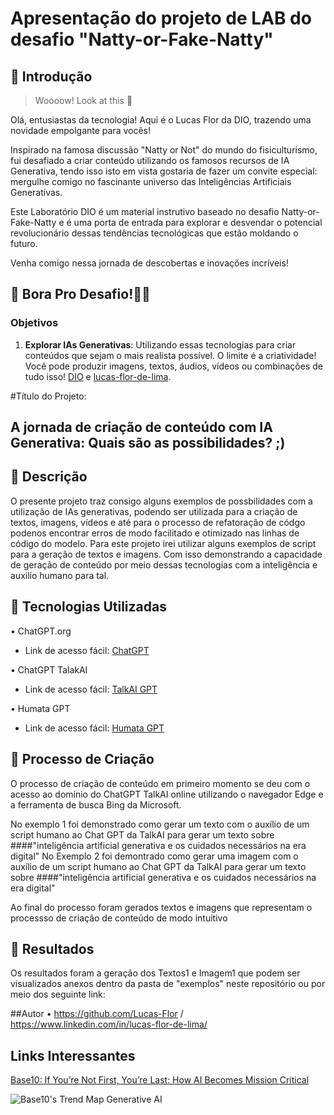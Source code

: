 # Apresentação do projeto de LAB do desafio "Natty-or-Fake-Natty" 

## 🚀 Introdução

> Woooow! Look at this 👀

Olá, entusiastas da tecnologia! Aqui é o Lucas Flor da DIO, trazendo uma novidade empolgante para vocês!

Inspirado na famosa discussão "Natty or Not" do mundo do fisiculturismo, fui desafiado a criar conteúdo utilizando os famosos recursos de IA Generativa, tendo isso isto em vista gostaria de fazer um convite especial: mergulhe comigo no fascinante universo das Inteligências Artificiais Generativas. 

Este Laboratório DIO é um material instrutivo baseado no desafio Natty-or-Fake-Natty e é uma porta de entrada para explorar e desvendar o potencial revolucionário dessas tendências tecnológicas que estão moldando o futuro. 

Venha comigo nessa jornada de descobertas e inovações incríveis!

## 🎯 Bora Pro Desafio!💪🤓

### Objetivos

1. **Explorar IAs Generativas**: Utilizando essas tecnologias para criar conteúdos que sejam o mais realista possível. O limite é a criatividade! Você pode produzir imagens, textos, áudios, vídeos ou combinações de tudo isso!
 [DIO](https://www.linkedin.com/school/dio-makethechange) e [lucas-flor-de-lima]([https://www.linkedin.com/in/falvojr](https://www.linkedin.com/in/lucas-flor-de-lima/)).

#Título do Projeto:
## A jornada de criação de conteúdo com IA Generativa: Quais são as possibilidades? ;)

## 📒 Descrição
O presente projeto traz consigo alguns exemplos de possbilidades com a utilização de IAs generativas, podendo ser utilizada para a criação de textos, imagens, vídeos e até para o processo de refatoração de códgo podenos encontrar erros de modo facilitado e otimizado nas linhas de código do modelo. Para este projeto irei utilizar alguns exemplos de script para a geração de textos e imagens. Com isso demonstrando a capacidade de geração de conteúdo por meio dessas tecnologias com a inteligência e auxilío humano para tal.

## 🤖 Tecnologias Utilizadas
• ChatGPT.org 
- Link de acesso fácil: [ChatGPT](https://talkai.info/pt/)

• ChatGPT TalakAI
- Link de acesso fácil: [TalkAI GPT](https://talkai.info/pt/)

• Humata GPT
- Link de acesso fácil: [Humata GPT]([[https://talkai.info/pt/](https://www.humata.ai/)](https://www.humata.ai/))

## 🧐 Processo de Criação
O processo de criação de conteúdo em primeiro momento se deu com o acesso ao domínio do ChatGPT TalkAI online utilizando o navegador Edge e a ferramenta de busca Bing da Microsoft. 

No exemplo 1 foi demonstrado como gerar um texto com o auxílio de um script humano ao Chat GPT da TalkAI para gerar um texto sobre ####"inteligência artificial generativa e os cuidados necessários na era digital"
No Exemplo 2 foi demontrado como gerar uma imagem com o auxílio de um script humano ao Chat GPT da TalkAI para gerar um texto sobre ####"inteligência artificial generativa e os cuidados necessários na era digital"


Ao final do processo foram gerados textos e imagens que representam o processso de criação de conteúdo de modo intuitivo 

## 🚀 Resultados
Os resultados foram a geração dos Textos1 e Imagem1 que podem ser visualizados anexos dentro da pasta de "exemplos" neste repositório ou por meio dos seguinte link:

##Autor
• https://github.com/Lucas-Flor / https://www.linkedin.com/in/lucas-flor-de-lima/

## Links Interessantes

[Base10: If You’re Not First, You’re Last: How AI Becomes Mission Critical](https://base10.vc/post/generative-ai-mission-critical/)

![Base10's Trend Map Generative AI](https://github.com/digitalinnovationone/lab-natty-or-not/assets/730492/f4df26e8-f8f7-4419-8252-c69d73ea930c)
